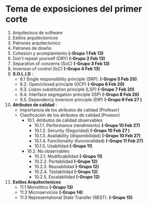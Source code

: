 # Tema de exposiciones del primer corte

1. Arquitectura de software
2. Estilos arquitectonicos
3. Patrones arquitectonico
4. Patrones de diseño
5. Cohesion y acomplamiento **(-*Grupo* 1  Feb 13)**
6. Don't repeat yourself (DRY) **(-Grupo 2 Feb 13)**
7. Separation of concerns (SoC) **(-Grupo 3 Feb 13)**
8. Inversion of control (IoC) **(-Grupo 4  Feb 13)**
9. **S.O.L.I.D** :
   - 9.1  Single responsibility principle (SRP). **(-Grupo 5 Feb 20)**
   - 9.2. Open/closed principle (OCP) **(-Grupo 6 Feb 20)**
   - 9.3. Liskov substitution principle (LSP) **(-Grupo 7 Feb 20)**
   - 9.4. Interface segregation principle (ISP) **(-Grupo 8 Feb 20)**
   - 9.5. Dependency inversion principle (DIP) **(-Grupo 9 Feb 27 )**
10. **Atributos de calidad** :
    - Importancia de los atributos de calidad (Profesor)
    - Clasificación de los atributos de calidad.(Proesor)
      - 10.1. Atributos de calidad observables
           - 10.1.1. Performance (rendimiento) **(-Grupo 10 Feb 27)**
           - 10.1.2. Security (Seguridad) **(-Grupo 10 Feb 27 )**
           - 10.1.3. Availability (disponibilidad)  **(-Grupo 10 Feb 27)**
           - 10.1.4. Functionality (funcionalidad)  **(-Grupo 11 Feb 27)**
           - 10.1.5. Usabilidad  **(-Grupo 11)**
      - 10.2. No observables 
           - 10.2.1. Modificabilidad  **(-Grupo 11)**
           - 10.2.2. Portabilidad  **(-Grupo 12)**
           - 10.2.3. Reusabilidad  **(-Grupo 12)**
           - 10.2.4. Testabilidad   **(-Grupo 12)**
           - 10.2.5. Escalabilidad   **(-Grupo 12)**
11. **Estilos Arquitectonicos**
     - 11.1 Monolítico **(-Grupo 13)**
     - 11.2 Microservicios **(-Grupo 14)**
     - 11.3 Representational State Transfer (REST). **(-Grupo 15)**
 


